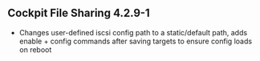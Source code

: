 ## Cockpit File Sharing 4.2.9-1

* Changes user-defined iscsi config path to a static/default path, adds enable + config commands after saving targets to ensure config loads on reboot